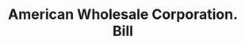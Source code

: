 ---
doi: 10.7916/D88S61X7
date_other: '1922'
date_other_textual: '1922'
form: printed ephemera
genre:
- Invoices
name:
- American Wholesale Corporation
object_in_context_url: https://biggert.cul.columbia.edu/items/view/ave_biggert_00538
subject_hierarchical_geographic:
- Baltimore, Maryland, United States
subject_name:
- American Wholesale Corporation
title: American Wholesale Corporation. Bill
sort_title: American Wholesale Corporation. Bill
call_number: ave_biggert_00538
coordinates:
- 39.28333333333333,-76.61666666666666
pid: ave_biggert_00538
identifiers: ave_biggert_00538
thumbnail: https://derivativo-2.library.columbia.edu/iiif/2/ldpd:343688/full/!256,256/0/native.jpg
permalink: "/biggert/ave_biggert_00538/"
layout: iiif-image-page
---